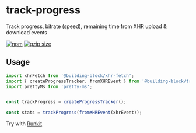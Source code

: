 # track-progress

Track progress, bitrate (speed), remaining time from XHR upload & download events

<a href="https://www.npmjs.com/package/@building-block/track-progress"><img src="https://img.shields.io/npm/v/@building-block/track-progress.svg?style=flat" alt="npm"></a>
<a href="https://unpkg.com/@building-block/track-progress/"><img src="https://img.badgesize.io/https://unpkg.com/@building-block/track-progress/lib/trackProgress.js?compression=gzip" alt="gzip size"></a>

## Usage

```javascript
import xhrFetch from '@building-block/xhr-fetch';
import { createProgressTracker, fromXHREvent } from '@building-block/track-progress';
import prettyMs from 'pretty-ms';


const trackProgress = createProgressTracker();

const stats = trackProgress(fromXHREvent(xhrEvent));
```

Try with [Runkit](https://npm.runkit.com/@building-block/track-progress)
